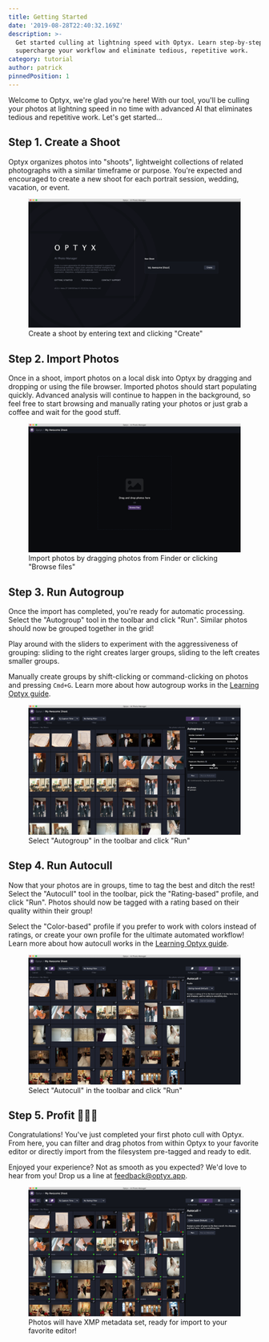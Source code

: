 ```yaml
---
title: Getting Started
date: '2019-08-28T22:40:32.169Z'
description: >-
  Get started culling at lightning speed with Optyx. Learn step-by-step how to
  supercharge your workflow and eliminate tedious, repetitive work.
category: tutorial
author: patrick
pinnedPosition: 1
---
```


Welcome to Optyx, we're glad you're here! With our tool, you'll be culling your photos at lightning speed in no time with advanced AI that eliminates tedious and repetitive work. Let's get started...

## Step 1. Create a Shoot

Optyx organizes photos into "shoots", lightweight collections of related photographs with a similar timeframe or purpose. You're expected and encouraged to create a new shoot for each portrait session, wedding, vacation, or event.

<figure>
<img src="../assets/create-shoot.png"/>
<figcaption>Create a shoot by entering text and clicking "Create"</figcaption>
</figure>

## Step 2. Import Photos

Once in a shoot, import photos on a local disk into Optyx by dragging and dropping or using the file browser. Imported photos should start populating quickly. Advanced analysis will continue to happen in the background, so feel free to start browsing and manually rating your photos or just grab a coffee and wait for the good stuff.

<figure>
<img src="../assets/empty-shoot.png"/>
<figcaption>Import photos by dragging photos from Finder or clicking "Browse files"</figcaption>
</figure>

## Step 3. Run Autogroup

Once the import has completed, you're ready for automatic processing. Select the "Autogroup" tool in the toolbar and click "Run". Similar photos should now be grouped together in the grid!

Play around with the sliders to experiment with the aggressiveness of grouping: sliding to the right creates larger groups, sliding to the left creates smaller groups.

Manually create groups by shift-clicking or command-clicking on photos and pressing `Cmd+G`. Learn more about how autogroup works in the [Learning Optyx guide](/tutorials/learning-optyx/).

<figure>
<img src="../assets/full-shoot-autogroup.png"/>
<figcaption>Select "Autogroup" in the toolbar and click "Run"</figcaption>
</figure>

## Step 4. Run Autocull

Now that your photos are in groups, time to tag the best and ditch the rest! Select the "Autocull" tool in the toolbar, pick the "Rating-based" profile, and click "Run". Photos should now be tagged with a rating based on their quality within their group!

Select the "Color-based" profile if you prefer to work with colors instead of ratings, or create your own profile for the ultimate automated workflow! Learn more about how autocull works in the [Learning Optyx guide](/tutorials/learning-optyx/).

<figure>
<img src="../assets/full-shoot-autocull.png"/>
<figcaption>Select "Autocull" in the toolbar and click "Run"</figcaption>
</figure>

## Step 5. Profit 🤑🤑🤑

Congratulations! You've just completed your first photo cull with Optyx. From here, you can filter and drag photos from within Optyx to your favorite editor or directly import from the filesystem pre-tagged and ready to edit.

Enjoyed your experience? Not as smooth as you expected? We'd love to hear from you! Drop us a line at <a href="mailto:feedback@optyx.app">feedback@optyx.app</a>.

<figure>
<img src="../assets/full-shoot-finished.png" />
<figcaption>Photos will have XMP metadata set, ready for import to your favorite editor!</figcaption>
</figure>
